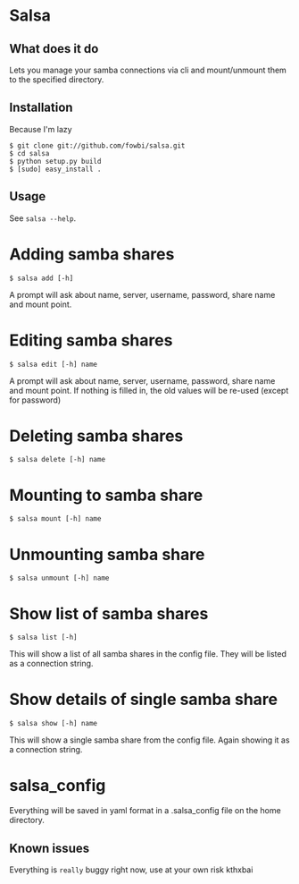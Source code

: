 Salsa
=====

## What does it do

Lets you manage your samba connections via cli and mount/unmount them to the
specified directory.

## Installation

Because I'm lazy

    $ git clone git://github.com/fowbi/salsa.git
    $ cd salsa
    $ python setup.py build
    $ [sudo] easy_install .

## Usage

See `salsa --help`.

# Adding samba shares

    $ salsa add [-h]

A prompt will ask about name, server, username, password, share name and mount
point.
    
# Editing samba shares

    $ salsa edit [-h] name

A prompt will ask about name, server, username, password, share name and
mount point. If nothing is filled in, the old values will be re-used (except
for password)

# Deleting samba shares

    $ salsa delete [-h] name

# Mounting to samba share

    $ salsa mount [-h] name

# Unmounting samba share

    $ salsa unmount [-h] name

# Show list of samba shares

    $ salsa list [-h]

This will show a list of all samba shares in the config file. They will be
listed as a connection string.

# Show details of single samba share

    $ salsa show [-h] name

This will show a single samba share from the config file. Again showing it as a
connection string.

# salsa_config

Everything will be saved in yaml format in a .salsa_config file on the home
directory.

## Known issues

Everything is `really` buggy right now, use at your own risk kthxbai
